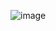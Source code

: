 
![image](https://github.com/mu2712/archkatas/assets/57832454/a5082b07-9294-4708-ba2a-489c821a5558)

